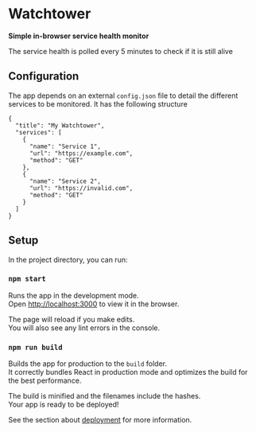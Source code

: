 # Watchtower
**Simple in-browser service health monitor**

The service health is polled every 5 minutes to check if it is still alive

## Configuration
The app depends on an external `config.json` file to detail the different services to be monitored. It has the following structure

```
{
  "title": "My Watchtower",
  "services": [
    {
      "name": "Service 1",
      "url": "https://example.com",
      "method": "GET"
    },
    {
      "name": "Service 2",
      "url": "https://invalid.com",
      "method": "GET"
    }
  ]
}
```

## Setup

In the project directory, you can run:

### `npm start`

Runs the app in the development mode.<br>
Open [http://localhost:3000](http://localhost:3000) to view it in the browser.

The page will reload if you make edits.<br>
You will also see any lint errors in the console.

### `npm run build`

Builds the app for production to the `build` folder.<br>
It correctly bundles React in production mode and optimizes the build for the best performance.

The build is minified and the filenames include the hashes.<br>
Your app is ready to be deployed!

See the section about [deployment](https://facebook.github.io/create-react-app/docs/deployment) for more information.
